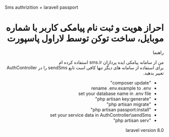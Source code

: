 Sms authrizition + laravell passport
<div dir="rtl">

# احراز هویت و ثبت نام پیامکی کاربر با شماره موبایل، ساخت توکن توسط لاراول پاسپورت
<p> راهنما</p>


من از سامانه پیامکی ایده پردازان sms.ir استفاده کرده ام\
برای استفاده از سامانه های دیگر تنها کافی است تابع sendSms را در AuthController تغییر بدهید.

- "composer update"
- rename .env.example to .env
- set your database name in .env file
- "php artisan key:generate" 
- "php artisan migrate" 
- "php artisan passport:install"
- set your service data in AuthController\sendSms
- "php artisan serv"


laravel version 8.0
</div>
